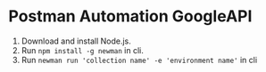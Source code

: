 # Postman Automation GoogleAPI


1. Download and install Node.js.
2. Run `npm install -g newman` in cli.
3. Run `newman run 'collection name' -e 'environment name'` in cli

